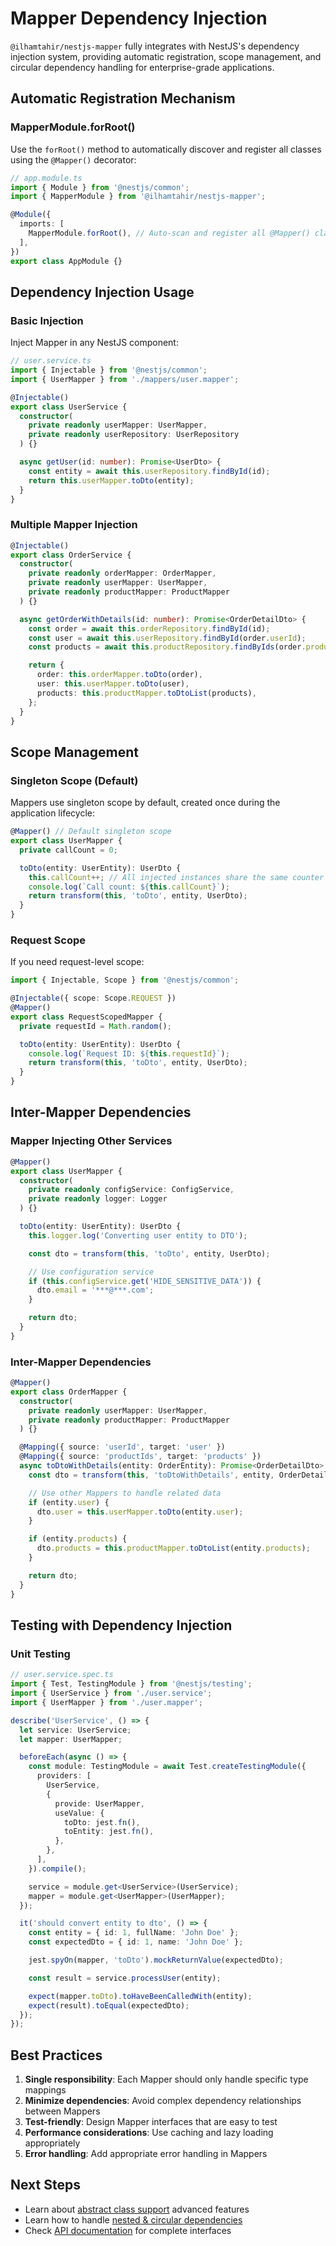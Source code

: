 # Mapper Dependency Injection

`@ilhamtahir/nestjs-mapper` fully integrates with NestJS's dependency injection system, providing automatic registration, scope management, and circular dependency handling for enterprise-grade applications.

## Automatic Registration Mechanism

### MapperModule.forRoot()

Use the `forRoot()` method to automatically discover and register all classes using the `@Mapper()` decorator:

```typescript
// app.module.ts
import { Module } from '@nestjs/common';
import { MapperModule } from '@ilhamtahir/nestjs-mapper';

@Module({
  imports: [
    MapperModule.forRoot(), // Auto-scan and register all @Mapper() classes
  ],
})
export class AppModule {}
```

## Dependency Injection Usage

### Basic Injection

Inject Mapper in any NestJS component:

```typescript
// user.service.ts
import { Injectable } from '@nestjs/common';
import { UserMapper } from './mappers/user.mapper';

@Injectable()
export class UserService {
  constructor(
    private readonly userMapper: UserMapper,
    private readonly userRepository: UserRepository
  ) {}

  async getUser(id: number): Promise<UserDto> {
    const entity = await this.userRepository.findById(id);
    return this.userMapper.toDto(entity);
  }
}
```

### Multiple Mapper Injection

```typescript
@Injectable()
export class OrderService {
  constructor(
    private readonly orderMapper: OrderMapper,
    private readonly userMapper: UserMapper,
    private readonly productMapper: ProductMapper
  ) {}

  async getOrderWithDetails(id: number): Promise<OrderDetailDto> {
    const order = await this.orderRepository.findById(id);
    const user = await this.userRepository.findById(order.userId);
    const products = await this.productRepository.findByIds(order.productIds);

    return {
      order: this.orderMapper.toDto(order),
      user: this.userMapper.toDto(user),
      products: this.productMapper.toDtoList(products),
    };
  }
}
```

## Scope Management

### Singleton Scope (Default)

Mappers use singleton scope by default, created once during the application lifecycle:

```typescript
@Mapper() // Default singleton scope
export class UserMapper {
  private callCount = 0;

  toDto(entity: UserEntity): UserDto {
    this.callCount++; // All injected instances share the same counter
    console.log(`Call count: ${this.callCount}`);
    return transform(this, 'toDto', entity, UserDto);
  }
}
```

### Request Scope

If you need request-level scope:

```typescript
import { Injectable, Scope } from '@nestjs/common';

@Injectable({ scope: Scope.REQUEST })
@Mapper()
export class RequestScopedMapper {
  private requestId = Math.random();

  toDto(entity: UserEntity): UserDto {
    console.log(`Request ID: ${this.requestId}`);
    return transform(this, 'toDto', entity, UserDto);
  }
}
```

## Inter-Mapper Dependencies

### Mapper Injecting Other Services

```typescript
@Mapper()
export class UserMapper {
  constructor(
    private readonly configService: ConfigService,
    private readonly logger: Logger
  ) {}

  toDto(entity: UserEntity): UserDto {
    this.logger.log('Converting user entity to DTO');

    const dto = transform(this, 'toDto', entity, UserDto);

    // Use configuration service
    if (this.configService.get('HIDE_SENSITIVE_DATA')) {
      dto.email = '***@***.com';
    }

    return dto;
  }
}
```

### Inter-Mapper Dependencies

```typescript
@Mapper()
export class OrderMapper {
  constructor(
    private readonly userMapper: UserMapper,
    private readonly productMapper: ProductMapper
  ) {}

  @Mapping({ source: 'userId', target: 'user' })
  @Mapping({ source: 'productIds', target: 'products' })
  async toDtoWithDetails(entity: OrderEntity): Promise<OrderDetailDto> {
    const dto = transform(this, 'toDtoWithDetails', entity, OrderDetailDto);

    // Use other Mappers to handle related data
    if (entity.user) {
      dto.user = this.userMapper.toDto(entity.user);
    }

    if (entity.products) {
      dto.products = this.productMapper.toDtoList(entity.products);
    }

    return dto;
  }
}
```

## Testing with Dependency Injection

### Unit Testing

```typescript
// user.service.spec.ts
import { Test, TestingModule } from '@nestjs/testing';
import { UserService } from './user.service';
import { UserMapper } from './user.mapper';

describe('UserService', () => {
  let service: UserService;
  let mapper: UserMapper;

  beforeEach(async () => {
    const module: TestingModule = await Test.createTestingModule({
      providers: [
        UserService,
        {
          provide: UserMapper,
          useValue: {
            toDto: jest.fn(),
            toEntity: jest.fn(),
          },
        },
      ],
    }).compile();

    service = module.get<UserService>(UserService);
    mapper = module.get<UserMapper>(UserMapper);
  });

  it('should convert entity to dto', () => {
    const entity = { id: 1, fullName: 'John Doe' };
    const expectedDto = { id: 1, name: 'John Doe' };

    jest.spyOn(mapper, 'toDto').mockReturnValue(expectedDto);

    const result = service.processUser(entity);

    expect(mapper.toDto).toHaveBeenCalledWith(entity);
    expect(result).toEqual(expectedDto);
  });
});
```

## Best Practices

1. **Single responsibility**: Each Mapper should only handle specific type mappings
2. **Minimize dependencies**: Avoid complex dependency relationships between Mappers
3. **Test-friendly**: Design Mapper interfaces that are easy to test
4. **Performance considerations**: Use caching and lazy loading appropriately
5. **Error handling**: Add appropriate error handling in Mappers

## Next Steps

- Learn about [abstract class support](./abstract-class) advanced features
- Learn how to handle [nested & circular dependencies](./circular-deps)
- Check [API documentation](../../api/nestjs-mapper) for complete interfaces
